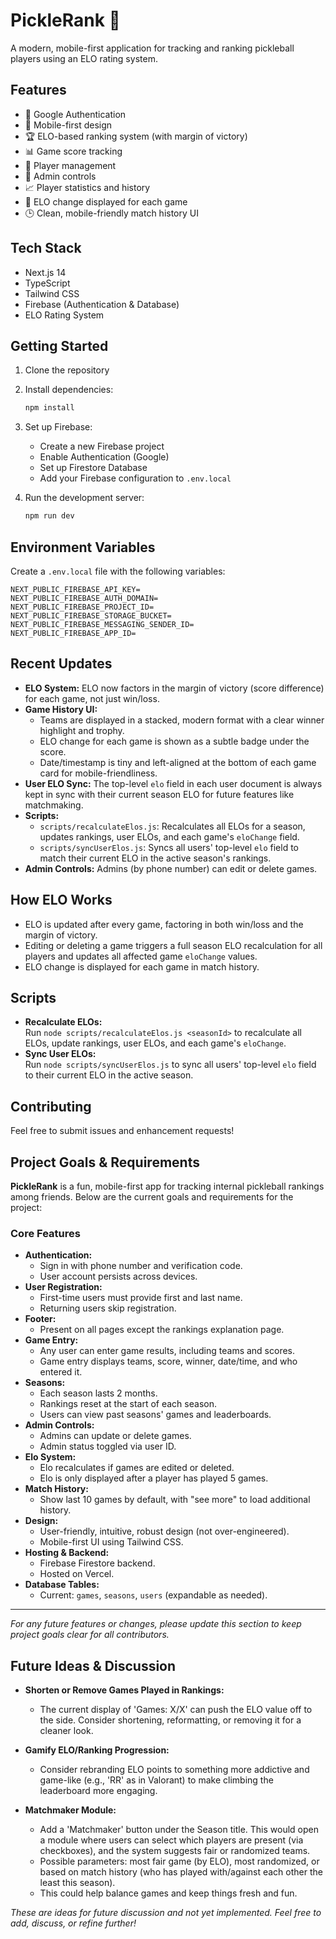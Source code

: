 # PickleRank 🏓

A modern, mobile-first application for tracking and ranking pickleball players using an ELO rating system.

## Features

- 🔐 Google Authentication
- 📱 Mobile-first design
- 🏆 ELO-based ranking system (with margin of victory)
- 📊 Game score tracking
- 👥 Player management
- 👑 Admin controls
- 📈 Player statistics and history
- 🎯 ELO change displayed for each game
- 🕒 Clean, mobile-friendly match history UI

## Tech Stack

- Next.js 14
- TypeScript
- Tailwind CSS
- Firebase (Authentication & Database)
- ELO Rating System

## Getting Started

1. Clone the repository
2. Install dependencies:
   ```bash
   npm install
   ```
3. Set up Firebase:
   - Create a new Firebase project
   - Enable Authentication (Google)
   - Set up Firestore Database
   - Add your Firebase configuration to `.env.local`

4. Run the development server:
   ```bash
   npm run dev
   ```

## Environment Variables

Create a `.env.local` file with the following variables:

```
NEXT_PUBLIC_FIREBASE_API_KEY=
NEXT_PUBLIC_FIREBASE_AUTH_DOMAIN=
NEXT_PUBLIC_FIREBASE_PROJECT_ID=
NEXT_PUBLIC_FIREBASE_STORAGE_BUCKET=
NEXT_PUBLIC_FIREBASE_MESSAGING_SENDER_ID=
NEXT_PUBLIC_FIREBASE_APP_ID=
```

## Recent Updates

- **ELO System:** ELO now factors in the margin of victory (score difference) for each game, not just win/loss.
- **Game History UI:** 
  - Teams are displayed in a stacked, modern format with a clear winner highlight and trophy.
  - ELO change for each game is shown as a subtle badge under the score.
  - Date/timestamp is tiny and left-aligned at the bottom of each game card for mobile-friendliness.
- **User ELO Sync:** The top-level `elo` field in each user document is always kept in sync with their current season ELO for future features like matchmaking.
- **Scripts:**
  - `scripts/recalculateElos.js`: Recalculates all ELOs for a season, updates rankings, user ELOs, and each game's `eloChange` field.
  - `scripts/syncUserElos.js`: Syncs all users' top-level `elo` field to match their current ELO in the active season's rankings.
- **Admin Controls:** Admins (by phone number) can edit or delete games.

## How ELO Works

- ELO is updated after every game, factoring in both win/loss and the margin of victory.
- Editing or deleting a game triggers a full season ELO recalculation for all players and updates all affected game `eloChange` values.
- ELO change is displayed for each game in match history.

## Scripts

- **Recalculate ELOs:**  
  Run `node scripts/recalculateElos.js <seasonId>` to recalculate all ELOs, update rankings, user ELOs, and each game's `eloChange`.
- **Sync User ELOs:**  
  Run `node scripts/syncUserElos.js` to sync all users' top-level `elo` field to their current ELO in the active season.

## Contributing

Feel free to submit issues and enhancement requests!

## Project Goals & Requirements

**PickleRank** is a fun, mobile-first app for tracking internal pickleball rankings among friends. Below are the current goals and requirements for the project:

### Core Features
- **Authentication:**
  - Sign in with phone number and verification code.
  - User account persists across devices.
- **User Registration:**
  - First-time users must provide first and last name.
  - Returning users skip registration.
- **Footer:**
  - Present on all pages except the rankings explanation page.
- **Game Entry:**
  - Any user can enter game results, including teams and scores.
  - Game entry displays teams, score, winner, date/time, and who entered it.
- **Seasons:**
  - Each season lasts 2 months.
  - Rankings reset at the start of each season.
  - Users can view past seasons' games and leaderboards.
- **Admin Controls:**
  - Admins can update or delete games.
  - Admin status toggled via user ID.
- **Elo System:**
  - Elo recalculates if games are edited or deleted.
  - Elo is only displayed after a player has played 5 games.
- **Match History:**
  - Show last 10 games by default, with "see more" to load additional history.
- **Design:**
  - User-friendly, intuitive, robust design (not over-engineered).
  - Mobile-first UI using Tailwind CSS.
- **Hosting & Backend:**
  - Firebase Firestore backend.
  - Hosted on Vercel.
- **Database Tables:**
  - Current: `games`, `seasons`, `users` (expandable as needed).

---

*For any future features or changes, please update this section to keep project goals clear for all contributors.*

## Future Ideas & Discussion

- **Shorten or Remove Games Played in Rankings:**
  - The current display of 'Games: X/X' can push the ELO value off to the side. Consider shortening, reformatting, or removing it for a cleaner look.

- **Gamify ELO/Ranking Progression:**
  - Consider rebranding ELO points to something more addictive and game-like (e.g., 'RR' as in Valorant) to make climbing the leaderboard more engaging.

- **Matchmaker Module:**
  - Add a 'Matchmaker' button under the Season title. This would open a module where users can select which players are present (via checkboxes), and the system suggests fair or randomized teams.
  - Possible parameters: most fair game (by ELO), most randomized, or based on match history (who has played with/against each other the least this season).
  - This could help balance games and keep things fresh and fun.

*These are ideas for future discussion and not yet implemented. Feel free to add, discuss, or refine further!* 